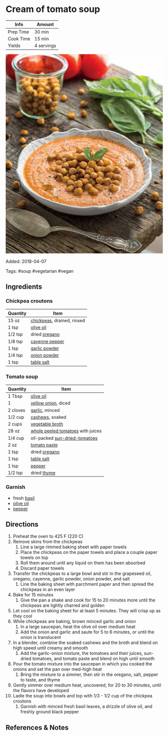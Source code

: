 # Cream of tomato soup

| Info      | Amount     |
| --------- | ---------- |
| Prep Time | 30 min     |
| Cook Time | 15 min     |
| Yields    | 4 servings |

![Cream of tomato soup](../_assets/cream-tomato.jpg)

Added: 2018-04-07

Tags: #soup #vegetarian #vegan

## Ingredients

### Chickpea croutons

| Quantity | Item                                                       |
| -------- | ---------------------------------------------------------- |
| 15 oz    | [chickpeas](../_ingredients/chickpeas.md), drained, rinsed |
| 1 tsp    | [olive oil](../_ingredients/olive-oil.md)                  |
| 1/2 tsp  | dried [oregano](../_ingredients/oregano.md)                |
| 1/8 tsp  | [cayenne pepper](../_ingredients/cayenne-pepper.md)        |
| 1 tsp    | [garlic powder](../_ingredients/garlic-powder.md)          |
| 1/4 tsp  | [onion powder](../_ingredients/onion-powder.md)            |
| 1 tsp    | [table salt](../_ingredients/table-salt.md)                |

### Tomato soup

| Quantity | Item                                                                          |
| -------- | ----------------------------------------------------------------------------- |
| 1 Tbsp   | [olive oil](../_ingredients/olive-oil.md)                                     |
| 1        | [yellow onion](../_ingredients/sweet-onion.md), diced                        |
| 2 cloves | [garlic](../_ingredients/garlic.md), minced                                   |
| 1/2 cup  | [cashews](../_ingredients/cashews.md), soaked                                 |
| 2 cups   | [vegetable broth](../_ingredients/vegetable-broth.md)                         |
| 28 oz    | [whole peeled tomatoes](../_ingredients/whole-peeled-tomatoes.md) with juices |
| 1/4 cup  | oil-packed [sun-dried-tomatoes](../_ingredients/sun-dried-tomatoes.md)        |
| 2 oz     | [tomato paste](../_ingredients/tomato-paste.md)                               |
| 1 tsp    | dried [oregano](../_ingredients/oregano.md)                                   |
| 1 tsp    | [table salt](../_ingredients/table-salt.md)                                   |
| 1 tsp    | [pepper](../_ingredients/pepper.md)                                           |
| 1/2 tsp  | dried [thyme](../_ingredients/thyme.md)                                       |

### Garnish

* fresh [basil](../_ingredients/basil.md)
* [olive oil](../_ingredients/olive-oil.md)
* [pepper](../_ingredients/pepper.md)

## Directions

1. Preheat the oven to 425 F (220 C)
2. Remove skins from the chickpeas
   1. Line a large rimmed baking sheet with paper towels
   2. Place the chickpeas on the paper towels and place a couple paper towels on top
   3. Roll them around until any liquid on them has been absorbed
   4. Discard paper towels
3. Transfer the chickpeas to a large bowl and stir in the grapeseed oil, oregano, cayenne, garlic powder, onion powder, and salt
   1. Line the baking sheet with parchment paper and then spread the chickpeas in an even layer
4. Bake for 15 minutes
   1. Give the pan a shake and cook for 15 to 20 minutes more until the chickpeas are lightly charred and golden
5. Let cool on the baking sheet for at least 5 minutes. They will crisp up as they cool
6. While chickpeas are baking, brown minced garlic and onion
   1. In a large saucepan, heat the olive oil over medium heat
   2. Add the onion and garlic and saute for 5 to 6 minutes, or until the onion is translucent
7. In a blender, combine the soaked cashews and the broth and blend on high speed until creamy and smooth
   1. Add the garlic-onion mixture, the tomatoes and their juices, sun-dried tomatoes, and tomato paste and blend on high until smooth
8. Pour the tomato mixture into the saucepan in which you cooked the onions and set the pan over med-high heat
   1. Bring the mixture to a simmer, then stir in the oregano, salt, pepper to taste, and thyme
9. Gently simmer over medium heat, uncovered, for 20 to 30 minutes, until the flavors have developed
10. Ladle the soup into bowls and top with 1/3 - 1/2 cup of the chickpea croutons
    1. Garnish with minced fresh basil leaves, a drizzle of olive oil, and freshly ground black pepper

## References & Notes

[^1]: [Original recipe](http://www.styleathome.com/food-and-drink/recipes/article/recipe-cream-of-tomato-soup-with-roasted-italian-chickpea-croutons)

